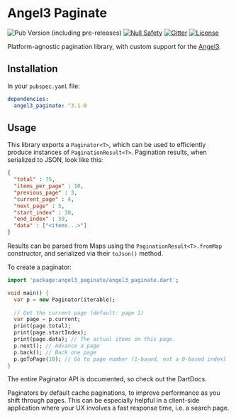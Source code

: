 # Angel3 Paginate

![Pub Version (including pre-releases)](https://img.shields.io/pub/v/angel3_paginate?include_prereleases)
[![Null Safety](https://img.shields.io/badge/null-safety-brightgreen)](https://dart.dev/null-safety)
[![Gitter](https://img.shields.io/gitter/room/angel_dart/discussion)](https://gitter.im/angel_dart/discussion)
[![License](https://img.shields.io/github/license/dukefirehawk/angel)](https://github.com/dukefirehawk/angel/tree/master/packages/paginate/LICENSE)

Platform-agnostic pagination library, with custom support for the [Angel3](https://angel3-framework.web.app/).

## Installation

In your `pubspec.yaml` file:

```yaml
dependencies:
  angel3_paginate: ^3.1.0
```

## Usage

This library exports a `Paginator<T>`, which can be used to efficiently produce instances of `PaginationResult<T>`. Pagination results, when serialized to JSON, look like this:

```json
{
  "total" : 75,
  "items_per_page" : 10,
  "previous_page" : 3,
  "current_page" : 4,
  "next_page" : 5,
  "start_index" : 30,
  "end_index" : 39,
  "data" : ["<items...>"]
}
```

Results can be parsed from Maps using the `PaginationResult<T>.fromMap` constructor, and serialized via their `toJson()` method.

To create a paginator:

```dart
import 'package:angel3_paginate/angel3_paginate.dart';

void main() {
  var p = new Paginator(iterable);
  
  // Get the current page (default: page 1)
  var page = p.current;
  print(page.total);
  print(page.startIndex);
  print(page.data); // The actual items on this page.
  p.next(); // Advance a page
  p.back(); // Back one page
  p.goToPage(10); // Go to page number (1-based, not a 0-based index)
}
```

The entire Paginator API is documented, so check out the DartDocs.

Paginators by default cache paginations, to improve performance as you shift through pages. This can be especially helpful in a client-side application where your UX involves a fast response time, i.e. a search page.
